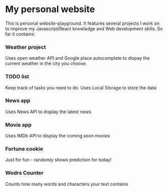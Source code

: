 # My personal website
This is personal website-playground. It features several projects I work on to improve my
Javascript/React knowladge and Web development skills. So far it contains:
### Weather project
Uses open weather API and Google place autocomplete to dispay the current weather in the city you choose. 

### TODO list
Keep track of tasks you need to do. Uses Local Storage to store the data

### News app
Uses News API to display the latest news 

### Movie app
Uses IMDb API to display the coming soon movies 

### Fortune cookie
Just for fun - randomly shows prediction for today!
### Wodrs Counter
Counts how many words and characters your text contains
